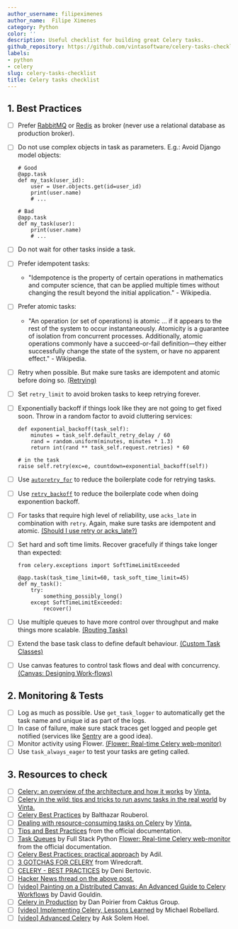 ```yaml
---
author_username: filipeximenes
author_name:  Filipe Ximenes 
category: Python
color: ''
description: Useful checklist for building great Celery tasks.
github_repository: https://github.com/vintasoftware/celery-tasks-checklist
labels:
- python
- celery
slug: celery-tasks-checklist
title: Celery tasks checklist
---
```

## 1. Best Practices
  * [ ] Prefer [RabbitMQ](https://www.rabbitmq.com/) or [Redis](https://redis.io/) as broker (never use a relational database as production broker).
  * [ ] Do not use complex objects in task as parameters. E.g.: Avoid Django model objects:
    ```
    # Good
    @app.task
    def my_task(user_id):
        user = User.objects.get(id=user_id)
        print(user.name)
        # ...
    ```

    ```
    # Bad
    @app.task
    def my_task(user):
        print(user.name)
        # ...
    ```
  * [ ] Do not wait for other tasks inside a task.
  * [ ] Prefer idempotent tasks:
    * "Idempotence is the property of certain operations in mathematics and computer science, that can be applied multiple times without changing the result beyond the initial application." - Wikipedia.
  * [ ] Prefer atomic tasks:
    * "An operation (or set of operations) is atomic ... if it appears to the rest of the system to occur instantaneously. Atomicity is a guarantee of isolation from concurrent processes. Additionally, atomic operations commonly have a succeed-or-fail definition—they either successfully change the state of the system, or have no apparent effect." - Wikipedia.
  * [ ] Retry when possible. But make sure tasks are idempotent and atomic before doing so. [(Retrying)](http://docs.celeryproject.org/en/latest/userguide/tasks.html#retrying)
  * [ ] Set `retry_limit` to avoid broken tasks to keep retrying forever.
  * [ ] Exponentially backoff if things look like they are not going to get fixed soon. Throw in a random factor to avoid cluttering services:
    ```
    def exponential_backoff(task_self):
        minutes = task_self.default_retry_delay / 60
        rand = random.uniform(minutes, minutes * 1.3)
        return int(rand ** task_self.request.retries) * 60

    # in the task
    raise self.retry(exc=e, countdown=exponential_backoff(self))
    ```
  * [ ] Use [`autoretry_for`](http://docs.celeryproject.org/en/master/userguide/tasks.html#automatic-retry-for-known-exceptions) to reduce the boilerplate code for retrying tasks. 
  * [ ] Use [`retry_backoff`](http://docs.celeryproject.org/en/master/userguide/tasks.html#Task.retry_backoff) to reduce the boilerplate code when doing exponention backoff.
  * [ ] For tasks that require high level of reliability, use `acks_late` in combination with `retry`. Again, make sure tasks are idempotent and atomic. [(Should I use retry or acks_late?)](http://docs.celeryproject.org/en/latest/faq.html#faq-acks-late-vs-retry)
  * [ ] Set hard and soft time limits. Recover gracefully if things take longer than expected:
    ```
    from celery.exceptions import SoftTimeLimitExceeded

    @app.task(task_time_limit=60, task_soft_time_limit=45)
    def my_task():
        try:
            something_possibly_long()
        except SoftTimeLimitExceeded:
            recover()
    ```
  * [ ] Use multiple queues to have more control over throughput and make things more scalable. [(Routing Tasks)](http://docs.celeryproject.org/en/latest/userguide/routing.html)
  * [ ] Extend the base task class to define default behaviour. [(Custom Task Classes)](http://docs.celeryproject.org/en/latest/userguide/tasks.html#custom-task-classes)
  * [ ] Use canvas features to control task flows and deal with concurrency. [(Canvas: Designing Work-flows)](http://docs.celeryproject.org/en/latest/userguide/canvas.html)

## 2. Monitoring & Tests
  * [ ] Log as much as possible. Use `get_task_logger` to automatically get the task name and unique id as part of the logs.
  * [ ] In case of failure, make sure stack traces get logged and people get notified (services like [Sentry](https://sentry.io) are a good idea).
  * [ ] Monitor activity using Flower. [(Flower: Real-time Celery web-monitor)](http://docs.celeryproject.org/en/latest/userguide/monitoring.html#flower-real-time-celery-web-monitor)
  * [ ] Use `task_always_eager` to test your tasks are geting called.

## 3. Resources to check
  * [ ] [Celery: an overview of the architecture and how it works](https://www.vinta.com.br/blog/2017/celery-overview-archtecture-and-how-it-works/) by [Vinta.](https://www.vinta.com.br/)
  * [ ] [Celery in the wild: tips and tricks to run async tasks in the real world](https://www.vinta.com.br/blog/2018/celery-wild-tips-and-tricks-run-async-tasks-real-world/) by [Vinta.](https://www.vinta.com.br/)
  * [ ] [Celery Best Practices](https://blog.balthazar-rouberol.com/celery-best-practices) by Balthazar Rouberol.
  * [ ] [Dealing with resource-consuming tasks on Celery](https://www.vinta.com.br/blog/2018/dealing-resource-consuming-tasks-celery/) by [Vinta.](https://www.vinta.com.br/)
  * [ ] [Tips and Best Practices](http://celery.readthedocs.io/en/latest/userguide/tasks.html#tips-and-best-practices) from the official documentation. 
  * [ ] [Task Queues](https://www.fullstackpython.com/task-queues.html) by Full Stack Python
[Flower: Real-time Celery web-monitor](http://celery.readthedocs.io/en/latest/userguide/monitoring.html#flower-real-time-celery-web-monitor) from the official documentation.
  * [ ] [Celery Best Practices: practical approach](https://khashtamov.com/en/celery-best-practices-practical-approach/) by Adil.
  * [ ] [3 GOTCHAS FOR CELERY](https://wiredcraft.com/blog/3-gotchas-for-celery/) from Wiredcraft.
  * [ ] [CELERY - BEST PRACTICES](https://denibertovic.com/posts/celery-best-practices/) by Deni Bertovic.
  * [ ] [Hacker News thread on the above post.](https://news.ycombinator.com/item?id=7909201)
  * [ ] [[video] Painting on a Distributed Canvas: An Advanced Guide to Celery Workflows](https://www.youtube.com/watch?v=XoMu8vhdc-A) by David Gouldin.
  * [ ] [Celery in Production](https://www.caktusgroup.com/blog/2014/09/29/celery-production/) by Dan Poirier from Caktus Group.
  * [ ] [[video] Implementing Celery, Lessons Learned](https://www.youtube.com/watch?v=hmtSe0yPi6I) by Michael Robellard.
  * [ ] [[video] Advanced Celery](https://www.youtube.com/watch?v=gpKMwPoldak&t=1416s) by Ask Solem Hoel.
